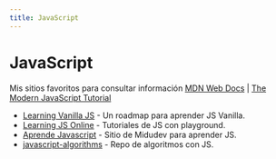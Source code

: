```yaml
---
title: JavaScript
---
```


# JavaScript

Mis sitios favoritos para consultar información [MDN Web Docs](https://developer.mozilla.org/es/docs/Web/JavaScript) | [The Modern JavaScript Tutorial](https://javascript.info/)

- [Learning Vanilla JS](https://learnvanillajs.com/roadmap/) - Un roadmap para aprender JS Vanilla.
- [Learning JS Online](https://learnjavascript.online/) - Tutoriales de JS con playground.
- [Aprende Javascript](https://aprendejavascript.dev) - Sitio de Midudev para aprender JS.
- [javascript-algorithms](https://github.com/trekhleb/javascript-algorithms/blob/master/README.es-ES.md) - Repo de algoritmos con JS.
